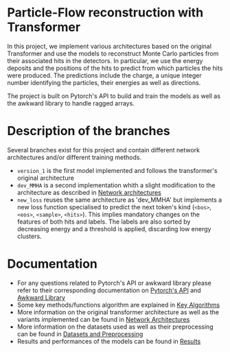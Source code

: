 # Particle-Flow reconstruction with Transformer 
In this project, we implement various architectures based on the original Transformer and use the models to reconstruct Monte Carlo particles from their associated hits in the detectors. In particular, we use the energy deposits and the positions of the hits to predict from which particles the hits were produced. The predictions include the charge, a unique integer number identifying the particles, their energies as well as directions. 

The project is built on Pytorch's API to build and train the models as well as the awkward library to handle ragged arrays. 

# Description of the branches
Several branches exist for this project and contain different network architectures and/or different training methods. 
- `version_1`  is the first model implemented and follows the transformer's original architecture
- `dev_MMHA` is a second implementation whith a slight modification to the architecture as described in [Network architectures](docs/NetworkArchitectures.md)
- `new_loss` reuses the same architecture as 'dev_MMHA' but implements a new loss function specialised to predict the next token's kind (`<bos>`, `<eos>`, `<sample>`, `<hits>`). This implies mandatory changes on the features of both hits and labels. The labels are also sorted by decreasing energy and a threshold is applied, discarding low energy clusters. 

# Documentation
- For any questions related to Pytorch's API or awkward library please refer to their corresponding documentation on [Pytorch's API](https://pytorch.org) and [Awkward Library](https://awkward-array.org/doc/main/)
- Some key methods/functions algorithm are explained in [Key Algorithms](docs/KeyAlgorithms.md)
- More information on the original transformer architecture as well as the variants implemented can be found in [Network Architectures](docs/NetworkArchitectures.md)
- More information on the datasets used as well as their preprocessing can be found in [Datasets and Preprocessing](docs/DatasetsPreprocessing.md)
- Results and performances of the models can be found in [Results](docs/Results.md)



